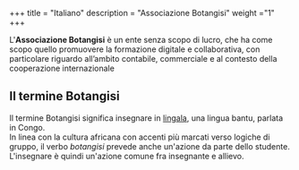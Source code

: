 +++
title = "Italiano"
description = "Associazione Botangisi"
weight ="1"
+++

L'**Associazione Botangisi** è un ente senza scopo di lucro, che ha come scopo quello promuovere la formazione digitale e collaborativa, con particolare riguardo all’ambito contabile, commerciale e al contesto della cooperazione internazionale

## Il termine Botangisi

Il termine Botangisi significa insegnare in [lingala](https://it.wikipedia.org/wiki/Lingua_lingala), una lingua bantu, parlata in Congo.  
In linea con la cultura africana con accenti più marcati verso logiche di gruppo, il verbo *botangisi* prevede anche un'azione da parte dello studente. L'insegnare è quindi un'azione comune fra insegnante e allievo. 


